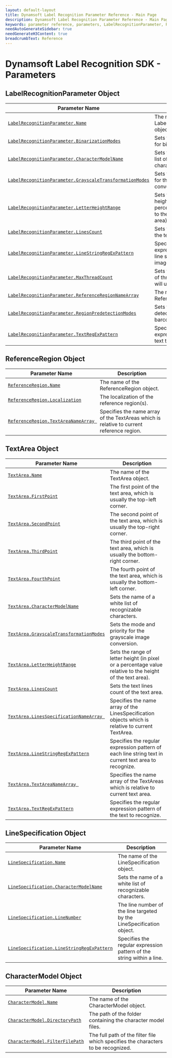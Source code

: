 ```yaml
---
layout: default-layout
title: Dynamsoft Label Recognition Parameter Reference - Main Page
description: Dynamsoft Label Recognition Parameter Reference - Main Page
keywords: parameter reference, parameters, LabelRecognitionParameter, ReferenceRegion, TextArea, LineSpecification, CharacterModel
needAutoGenerateSidebar: true
needGenerateH3Content: true
breadcrumbText: Reference
---
```



# Dynamsoft Label Recognition SDK - Parameters


## LabelRecognitionParameter Object

 | Parameter Name | Description |
 | -------------- | ----------- | 
 | [`LabelRecognitionParameter.Name`](label-recognition-parameter/parameter-control.md#name) | The name of the LabelRecognitionParameter object. |
 | [`LabelRecognitionParameter.BinarizationModes`](label-recognition-parameter/binarization-modes.md#binarizationmodes) | 	Sets the mode and priority for binarization. |
 | [`LabelRecognitionParameter.CharacterModelName`](label-recognition-parameter/parameter-control.md#charactermodelname) | Sets the name of a white list of recognizable characters. |
 | [`LabelRecognitionParameter.GrayscaleTransformationModes`](label-recognition-parameter/grayscale-transformation-modes.md#grayscaletransformationmodes) | Sets the mode and priority for the grayscale image conversion. |
 | [`LabelRecognitionParameter.LetterHeightRange`](label-recognition-parameter/parameter-control.md#letterheightrange) | Sets the range of letter height (in pixel or a percentage value relative to the height of the text area). |
 | [`LabelRecognitionParameter.LinesCount`](label-recognition-parameter/parameter-control.md#linescount) | Sets the text lines count of the text area. |
 | [`LabelRecognitionParameter.LineStringRegExPattern`](label-recognition-parameter/parameter-control.md#linestringregexpattern) | Specifies the regular expression pattern of each line string text in current image to recognize. |
 | [`LabelRecognitionParameter.MaxThreadCount`](label-recognition-parameter/parameter-control.md#maxthreadcount) | Sets the maximum number of threads the algorithm will use to recognize text. |
 | [`LabelRecognitionParameter.ReferenceRegionNameArray`](label-recognition-parameter/parameter-control.md#referenceregionnamearray) | The name array of the ReferenceRegion object(s). |
 | [`LabelRecognitionParameter.RegionPredetectionModes`](label-recognition-parameter/region-predetection-modes.md#regionpredetectionmodes) | Sets the region pre-detection mode for barcodes search. |
 | [`LabelRecognitionParameter.TextRegExPattern`](label-recognition-parameter/parameter-control.md#textregexpattern) | Specifies the regular expression pattern of the text to recognize. |


## ReferenceRegion Object

 | Parameter Name | Description |
 | -------------- | ----------- | 
 | [`ReferenceRegion.Name`](reference-region/parameter-control.md#name) | The name of the ReferenceRegion object. |
 | [`ReferenceRegion.Localization`](reference-region/localization.md#localization) | The localization of the reference region(s). |
 | [`ReferenceRegion.TextAreaNameArray `](reference-region/parameter-control.md#textareanamearray ) | Specifies the name array of the TextAreas which is relative to current reference region. |

## TextArea Object

 | Parameter Name | Description |
 | -------------- | ----------- | 
 | [`TextArea.Name`](text-area/parameter-control.md#name) | The name of the TextArea object. |
 | [`TextArea.FirstPoint`](text-area/parameter-control.md#firstpoint) | The first point of the text area, which is usually the top-left corner. |
 | [`TextArea.SecondPoint`](text-area/parameter-control.md#secondpoint) | The second point of the text area, which is usually the top-right corner. |
 | [`TextArea.ThirdPoint`](text-area/parameter-control.md#thirdpoint) | The third point of the text area, which is usually the bottom-right corner. |
 | [`TextArea.FourthPoint`](text-area/parameter-control.md#fourthpoint) | The fourth point of the text area, which is usually the bottom-left  corner. |
 | [`TextArea.CharacterModelName`](text-area/parameter-control.md#charactermodelname) | Sets the name of a white list of recognizable characters. |
 | [`TextArea.GrayscaleTransformationModes`](text-area/parameter-control.md#grayscaletransformationmodes) | Sets the mode and priority for the grayscale image conversion. |
 | [`TextArea.LetterHeightRange`](text-area/parameter-control.md#letterheightrange) | Sets the range of letter height (in pixel or a percentage value relative to the height of the text area). |
 | [`TextArea.LinesCount`](text-area/parameter-control.md#linescount) | Sets the text lines count of the text area. |
 | [`TextArea.LinesSpecificationNameArray `](text-area/parameter-control.md#linesspecificationnamearray ) | Specifies the name array of the LinesSpecification objects which is relative to current TextArea. |
 | [`TextArea.LineStringRegExPattern`](text-area/parameter-control.md#linestringregexpattern) | Specifies the regular expression pattern of each line string text in current text area to recognize. |
 | [`TextArea.TextAreaNameArray `](text-area/parameter-control.md#textareanamearray ) | Specifies the name array of the TextAreas which is relative to current text area. |
 | [`TextArea.TextRegExPattern`](text-area/parameter-control.md#textregexpattern) | Specifies the regular expression pattern of the text to recognize. |


## LineSpecification Object

 | Parameter Name | Description |
 | -------------- | ----------- | 
 | [`LineSpecification.Name`](line-specification/parameter-control.md#name) | The name of the LineSpecification object. |
 | [`LineSpecification.CharacterModelName`](line-specification/parameter-control.md#charactermodelname) | Sets the name of a white list of recognizable characters. |
 | [`LineSpecification.LineNumber`](line-specification/parameter-control.md#linenumber) | The line number of the line targeted by the LineSpecification object. |
 | [`LineSpecification.LineStringRegExPattern`](line-specification/parameter-control.md#linestringregexpattern) | Specifies the regular expression pattern of the string within a line. |

## CharacterModel Object

 | Parameter Name | Description |
 | -------------- | ----------- | 
 | [`CharacterModel.Name`](character-model/parameter-control.md#name) | The name of the CharacterModel object. |
 | [`CharacterModel.DirectoryPath`](character-model/parameter-control.md#directorypath) | The path of the folder containing the character model files. |
 | [`CharacterModel.FilterFilePath`](character-model/parameter-control.md#filterfilepath) | The full path of the filter file which specifies the characters to be recognized. |


